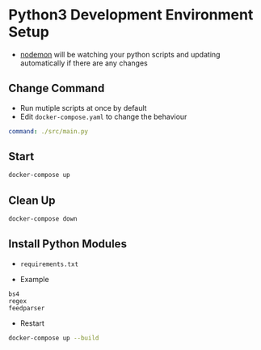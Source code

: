 # Python3 Development Environment Setup

-   [nodemon](https://www.npmjs.com/package/nodemon) will be watching your python scripts and updating automatically if there are any changes

## Change Command

-   Run mutiple scripts at once by default
-   Edit `docker-compose.yaml` to change the behaviour

```yaml
command: ./src/main.py
```

## Start

```bash
docker-compose up
```

## Clean Up

```bash
docker-compose down
```

## Install Python Modules

-   `requirements.txt`

-   Example

```
bs4
regex
feedparser
```

-   Restart

```bash
docker-compose up --build
```
